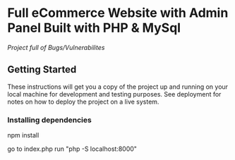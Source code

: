 # Full eCommerce Website with Admin Panel Built with PHP & MySql

*Project full of Bugs/Vulnerabilites*

## Getting Started

These instructions will get you a copy of the project up and running on your local machine for development and testing purposes. See deployment for notes on how to deploy the project on a live system.

### Installing dependencies

npm install 

go to index.php run  "php -S localhost:8000"


<!-- Database Configuration
```
- Download zip file and Unzip file on your local server.
- Put this file inside “c:/xampp/htdocs/” .
- Open phpmyadmin
- Create Database named “ecom_store”.
- Import database : /ecom_store.sql
- Open Your browser put inside URL: "http://localhost/AEM/”
- To Login as admin : ”http://localhost/AEM/admin_area” -->


